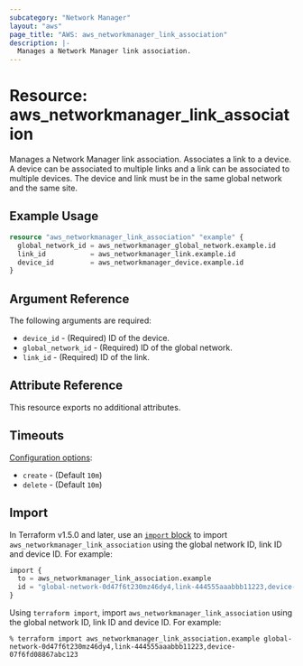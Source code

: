 ```yaml
---
subcategory: "Network Manager"
layout: "aws"
page_title: "AWS: aws_networkmanager_link_association"
description: |-
  Manages a Network Manager link association.
---
```


# Resource: aws_networkmanager_link_association

Manages a Network Manager link association. Associates a link to a device. A device can be associated to multiple links and a link can be associated to multiple devices. The device and link must be in the same global network and the same site.

## Example Usage

```terraform
resource "aws_networkmanager_link_association" "example" {
  global_network_id = aws_networkmanager_global_network.example.id
  link_id           = aws_networkmanager_link.example.id
  device_id         = aws_networkmanager_device.example.id
}
```

## Argument Reference

The following arguments are required:

* `device_id` - (Required) ID of the device.
* `global_network_id` - (Required) ID of the global network.
* `link_id` - (Required) ID of the link.

## Attribute Reference

This resource exports no additional attributes.

## Timeouts

[Configuration options](https://developer.hashicorp.com/terraform/language/resources/syntax#operation-timeouts):

* `create` - (Default `10m`)
* `delete` - (Default `10m`)

## Import

In Terraform v1.5.0 and later, use an [`import` block](https://developer.hashicorp.com/terraform/language/import) to import `aws_networkmanager_link_association` using the global network ID, link ID and device ID. For example:

```terraform
import {
  to = aws_networkmanager_link_association.example
  id = "global-network-0d47f6t230mz46dy4,link-444555aaabbb11223,device-07f6fd08867abc123"
}
```

Using `terraform import`, import `aws_networkmanager_link_association` using the global network ID, link ID and device ID. For example:

```console
% terraform import aws_networkmanager_link_association.example global-network-0d47f6t230mz46dy4,link-444555aaabbb11223,device-07f6fd08867abc123
```
